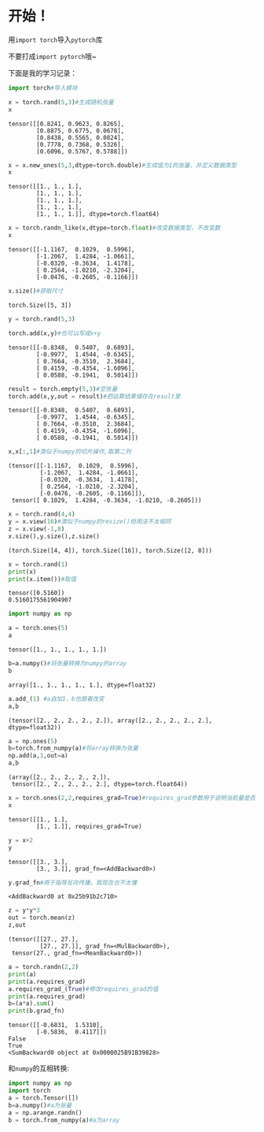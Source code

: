 # 开始！

用`import torch`导入`pytorch`库

不要打成`import pytorch`哦~

下面是我的学习记录：

```python
import torch#导入模块
```


```python
x = torch.rand(5,3)#生成随机张量
x
```




    tensor([[0.8241, 0.9623, 0.8265],
            [0.8875, 0.6775, 0.0678],
            [0.8438, 0.5565, 0.0824],
            [0.7778, 0.7368, 0.5326],
            [0.6096, 0.5767, 0.5788]])




```python
x = x.new_ones(5,3,dtype=torch.double)#生成值为1的张量，并定义数据类型
x
```




    tensor([[1., 1., 1.],
            [1., 1., 1.],
            [1., 1., 1.],
            [1., 1., 1.],
            [1., 1., 1.]], dtype=torch.float64)




```python
x = torch.randn_like(x,dtype=torch.float)#改变数据类型，不改变数
x
```




    tensor([[-1.1167,  0.1029,  0.5996],
            [-1.2067,  1.4284, -1.0661],
            [-0.0320, -0.3634,  1.4178],
            [ 0.2564, -1.0210, -2.3204],
            [-0.0476, -0.2605, -0.1166]])




```python
x.size()#获取尺寸
```




    torch.Size([5, 3])




```python
y = torch.rand(5,3)
```


```python
torch.add(x,y)#也可以写成x+y
```




    tensor([[-0.8348,  0.5407,  0.6893],
            [-0.9977,  1.4544, -0.6345],
            [ 0.7664, -0.3510,  2.3684],
            [ 0.4159, -0.4354, -1.6096],
            [ 0.0588, -0.1941,  0.5014]])




```python
result = torch.empty(5,3)#空张量
torch.add(x,y,out = result)#把运算结果储存在result里
```




    tensor([[-0.8348,  0.5407,  0.6893],
            [-0.9977,  1.4544, -0.6345],
            [ 0.7664, -0.3510,  2.3684],
            [ 0.4159, -0.4354, -1.6096],
            [ 0.0588, -0.1941,  0.5014]])




```python
x,x[:,1]#类似于numpy的切片操作,取第二列
```




    (tensor([[-1.1167,  0.1029,  0.5996],
             [-1.2067,  1.4284, -1.0661],
             [-0.0320, -0.3634,  1.4178],
             [ 0.2564, -1.0210, -2.3204],
             [-0.0476, -0.2605, -0.1166]]),
     tensor([ 0.1029,  1.4284, -0.3634, -1.0210, -0.2605]))




```python
x = torch.rand(4,4)
y = x.view(16)#类似于numpy的resize()但用法不太相同
z = x.view(-1,8)
x.size(),y.size(),z.size()
```




    (torch.Size([4, 4]), torch.Size([16]), torch.Size([2, 8]))




```python
x = torch.rand(1)
print(x)
print(x.item())#取值
```

    tensor([0.5160])
    0.5160175561904907



```python
import numpy as np
```


```python
a = torch.ones(5)
a
```




    tensor([1., 1., 1., 1., 1.])




```python
b=a.numpy()#将张量转换为numpy的array
b
```




    array([1., 1., 1., 1., 1.], dtype=float32)




```python
a.add_(1) #a自加1，b也跟着改变
a,b
```




    (tensor([2., 2., 2., 2., 2.]), array([2., 2., 2., 2., 2.], dtype=float32))




```python
a = np.ones(5)
b=torch.from_numpy(a)#将array转换为张量
np.add(a,1,out=a)
a,b
```




    (array([2., 2., 2., 2., 2.]),
     tensor([2., 2., 2., 2., 2.], dtype=torch.float64))




```python
x = torch.ones(2,2,requires_grad=True)#requires_grad参数用于说明当前量是否需要在计算中保留对应的梯度信息以线性回归为例，为了得到最合适的参数值，我们需要设置一个相关的损失函数，根据梯度回传的思路进行训练。
x
```




    tensor([[1., 1.],
            [1., 1.]], requires_grad=True)




```python
y = x+2
y
```




    tensor([[3., 3.],
            [3., 3.]], grad_fn=<AddBackward0>)




```python
y.grad_fn#用于指导反向传播，我现在也不太懂
```




    <AddBackward0 at 0x25b91b2c710>




```python
z = y*y*3
out = torch.mean(z)
z,out
```




    (tensor([[27., 27.],
             [27., 27.]], grad_fn=<MulBackward0>),
     tensor(27., grad_fn=<MeanBackward0>))




```python
a = torch.randn(2,2)
print(a)
print(a.requires_grad)
a.requires_grad_(True)#修改requires_grad的值
print(a.requires_grad)
b=(a*a).sum()
print(b.grad_fn)
```

    tensor([[-0.6831,  1.5310],
            [-0.5836,  0.4117]])
    False
    True
    <SumBackward0 object at 0x0000025B91B39828>

和`numpy`的互相转换:

```python
import numpy as np
import torch
a = torch.Tensor([])
b=a.numpy()#a为张量
a = np.arange.randn()
b = torch.from_numpy(a)#a为array
```




